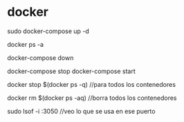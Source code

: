 # docker


sudo docker-compose up -d

docker ps -a


docker-compose down 

docker-compose stop
docker-compose start

docker stop $(docker ps -q) //para todos los contenedores

docker rm $(docker ps -aq) //borra todos los contenedores



sudo lsof -i :3050 //veo lo que se usa en ese puerto

